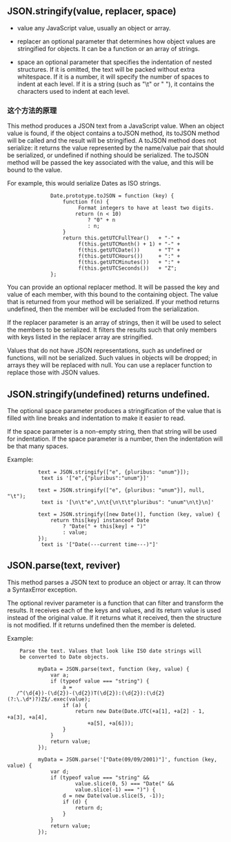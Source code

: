 ##    JSON.stringify(value, replacer, space)
      
- value   any JavaScript value, usually an object or array.

- replacer    an optional parameter that determines how object
                      values are stringified for objects. It can be a
                      function or an array of strings.

- space       an optional parameter that specifies the indentation
                      of nested structures. If it is omitted, the text will
                      be packed without extra whitespace. If it is a number,
                      it will specify the number of spaces to indent at each
                      level. If it is a string (such as "\t" or "&nbsp;"),
                      it contains the characters used to indent at each level.

### 这个方法的原理
This method produces a JSON text from a JavaScript value.
When an object value is found, if the object contains a toJSON
method, its toJSON method will be called and the result will be
stringified. A toJSON method does not serialize: it returns the
value represented by the name/value pair that should be serialized,
or undefined if nothing should be serialized. The toJSON method
 will be passed the key associated with the value, and this will be
 bound to the value.

For example, this would serialize Dates as ISO strings.

```
              Date.prototype.toJSON = function (key) {
                  function f(n) {
                       Format integers to have at least two digits.
                      return (n < 10)
                          ? "0" + n
                          : n;
                  }
                  return this.getUTCFullYear()   + "-" +
                       f(this.getUTCMonth() + 1) + "-" +
                       f(this.getUTCDate())      + "T" +
                       f(this.getUTCHours())     + ":" +
                       f(this.getUTCMinutes())   + ":" +
                       f(this.getUTCSeconds())   + "Z";
              };

```

 You can provide an optional replacer method. It will be passed the
key and value of each member, with this bound to the containing
 object. The value that is returned from your method will be
serialized. If your method returns undefined, then the member will
be excluded from the serialization.

If the replacer parameter is an array of strings, then it will be
used to select the members to be serialized. It filters the results
such that only members with keys listed in the replacer array are
stringified.

Values that do not have JSON representations, such as undefined or
functions, will not be serialized. Such values in objects will be
 dropped; in arrays they will be replaced with null. You can use
a replacer function to replace those with JSON values.



##       JSON.stringify(undefined) returns undefined.

The optional space parameter produces a stringification of the
value that is filled with line breaks and indentation to make it
easier to read.

If the space parameter is a non-empty string, then that string will
be used for indentation. If the space parameter is a number, then
the indentation will be that many spaces.

 Example:

```
          text = JSON.stringify(["e", {pluribus: "unum"}]);
           text is '["e",{"pluribus":"unum"}]'

          text = JSON.stringify(["e", {pluribus: "unum"}], null, "\t");
           text is '[\n\t"e",\n\t{\n\t\t"pluribus": "unum"\n\t}\n]'

          text = JSON.stringify([new Date()], function (key, value) {
              return this[key] instanceof Date
                  ? "Date(" + this[key] + ")"
                  : value;
          });
           text is '["Date(---current time---)"]'
```
##    JSON.parse(text, reviver)

 This method parses a JSON text to produce an object or array.
 It can throw a SyntaxError exception.

The optional reviver parameter is a function that can filter and
transform the results. It receives each of the keys and values,
and its return value is used instead of the original value.
If it returns what it received, then the structure is not modified.
If it returns undefined then the member is deleted.

Example:

        Parse the text. Values that look like ISO date strings will
        be converted to Date objects.
```
          myData = JSON.parse(text, function (key, value) {
              var a;
              if (typeof value === "string") {
                  a =
   /^(\d{4})-(\d{2})-(\d{2})T(\d{2}):(\d{2}):(\d{2}(?:\.\d*)?)Z$/.exec(value);
                  if (a) {
                      return new Date(Date.UTC(+a[1], +a[2] - 1, +a[3], +a[4],
                          +a[5], +a[6]));
                  }
              }
              return value;
          });

          myData = JSON.parse('["Date(09/09/2001)"]', function (key, value) {
              var d;
              if (typeof value === "string" &&
                      value.slice(0, 5) === "Date(" &&
                      value.slice(-1) === ")") {
                  d = new Date(value.slice(5, -1));
                  if (d) {
                      return d;
                  }
              }
              return value;
          });
          
```